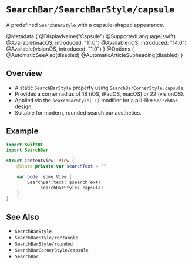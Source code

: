# ``SearchBar/SearchBarStyle/capsule``

A predefined `SearchBarStyle` with a capsule-shaped appearance.

@Metadata {
    @DisplayName("Capsule")
    @SupportedLanguage(swift)
    @Available(macOS, introduced: "11.0")
    @Available(iOS, introduced: "14.0")
    @Available(visionOS, introduced: "1.0")
}
@Options {
    @AutomaticSeeAlso(disabled)
    @AutomaticArticleSubheading(disabled)
}

## Overview

- A static `SearchBarStyle` property using `SearchBarCornerStyle.capsule`.
- Provides a corner radius of 18 (iOS, iPadOS, macOS) or 22 (visionOS).
- Applied via the `searchBarStyle(_:)` modifier for a pill-like `SearchBar` design.
- Suitable for modern, rounded search bar aesthetics.

## Example

```swift
import SwiftUI
import SearchBar

struct ContentView: View {
    @State private var searchText = ""

    var body: some View {
        SearchBar(text: $searchText)
            .searchBarStyle(.capsule)
    }
}
```

## See Also

- ``SearchBarStyle``
- ``SearchBarStyle/rectangle``
- ``SearchBarStyle/rounded``
- ``SearchBarCornerStyle/capsule``
- ``SearchBar``
